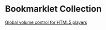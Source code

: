 # Bookmarklet Collection


<a href="javascript:(function(){function h(s){for(var i=0,h=1;i<s.length;i++)h=Math.imul(h^s.charCodeAt(i),2654435761);return(h^h>>>7)>>>0;}a=document.querySelectorAll('audio');var v;n=h(window.location.hostname+'_salty!')+'_GlobalVolume';function p(){a.forEach(function(e){e.volume=v;});t.value=v;}c=document.createElement('div');c.style='position:fixed;bottom:0px;right:0px;z-index:999999;';t=document.createElement('input');t.type='range';t.max=1;t.min=0;t.step=0.05;t.value=0.75;t.onchange=function(){v=t.value;localStorage.setItem(n,v);p();};x=document.createElement('button');x.textContent='X';x.onclick=function(){document.body.removeChild(c);delete(c);};c.appendChild(t);c.appendChild(x);document.body.appendChild(c);v=localStorage.getItem(n)||0.75;p();})()">Global volume control for HTML5 players</a>

